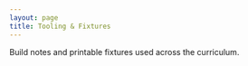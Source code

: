 ```yaml
---
layout: page
title: Tooling & Fixtures
---
```


Build notes and printable fixtures used across the curriculum.
